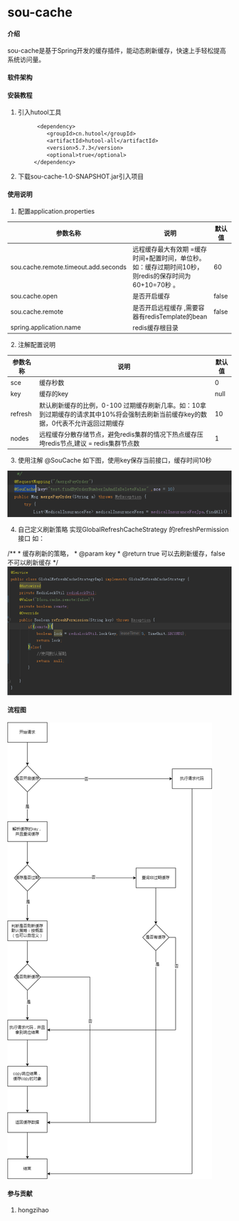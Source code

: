 # sou-cache

#### 介绍
sou-cache是基于Spring开发的缓存插件，能动态刷新缓存，快速上手轻松提高系统访问量。
 
#### 软件架构



#### 安装教程

1.    
    引入hutool工具

             <dependency>
                <groupId>cn.hutool</groupId>
                <artifactId>hutool-all</artifactId>
                <version>5.7.3</version>
                <optional>true</optional>
            </dependency>


2.  下载sou-cache-1.0-SNAPSHOT.jar引入项目


#### 使用说明

1.  配置application.properties

| 参数名称                                 | 说明                                                         | 默认值   |
|--------------------------------------|------------------------------------------------------------|-------|
| sou.cache.remote.timeout.add.seconds | 远程缓存最大有效期 =缓存时间+配置时间，单位秒。如：缓存过期时间10秒，则redis的保存时间为60+10=70秒 。| 60    |
| sou.cache.open                       | 是否开启缓存                                                     | false |
| sou.cache.remote                     | 是否开启远程缓存  ,需要容器有redisTemplate的bean                                                 | false |
| spring.application.name              | redis缓存根目录                                                | |


2.  注解配置说明

| 参数名称                                 | 说明                                                         | 默认值   |
|--------------------------------------|------------------------------------------------------------|-------|
| sce | 	缓存秒数 | 0 |
| key                      | 缓存的key                                                    | null|
| refresh | 默认刷新缓存的比例，0-100 过期缓存刷新几率。如：10拿到过期缓存的请求其中10%将会强制去刷新当前缓存key的数据，0代表不允许返回过期缓存| 10|                                              
| nodes | 远程缓存分散存储节点，避免redis集群的情况下热点缓存压垮redis节点,建议 = redis集群节点数| 1|                                              

3.  使用注解
@SouCache
如下图，使用key保存当前接口，缓存时间10秒

![输入图片说明](imgimage.png)

4.  自己定义刷新策略
实现GlobalRefreshCacheStrategy 的refreshPermission接口
如：

   /**
     * 缓存刷新的策略，
     * @param key
     * @return true 可以去刷新缓存，false 不可以刷新缓存
     */
![输入图片说明](image.png)
#### 流程图
![输入图片说明](%E6%B5%81%E7%A8%8B%E5%9B%BESouCache.drawio%20(1).png)
#### 参与贡献

1.  hongzihao




